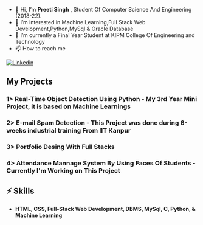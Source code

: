 - 👋 Hi, I’m **Preeti Singh** , Student Of Computer Science And Engineering (2018-22).
- 👀 I’m interested in Machine Learning,Full Stack Web Development,Python,MySql & Oracle Database
- 🌱 I’m currently a Final Year Student at KIPM College Of Engineering and Technology
- 📫 How to reach me 

[![Linkedin](https://img.shields.io/badge/MY%20PROFILE-Linkedin-blue?style=for-the-badge&logo=github)](https://www.linkedin.com/in/preeti-singh) 
 
## My Projects
  ### 1> **Real-Time Object Detection Using Python** - My 3rd Year Mini Project, it is based on Machine Learnings
  ### 2> **E-mail Spam Detection** - This Project was done during 6-weeks industrial training From IIT Kanpur
  ### 3> **Portfolio Desing With Full Stacks**
  ### 4> **Attendance Mannage System By Using Faces Of Students** - Currently I'm Working on This Project
  
## ⚡ Skills
- **HTML, CSS, Full-Stack Web Development, DBMS, MySql, C, Python, & Machine Learning**

<!---
Preeti929/Preeti929 is a ✨ special ✨ repository because its `README.md` (this file) appears on your GitHub profile.
You can click the Preview link to take a look at your changes.
--->
